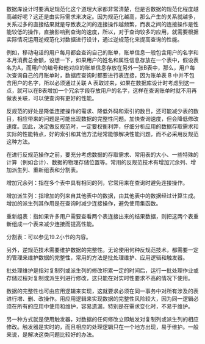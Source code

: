 

数据库设计时要满足规范化这个道理大家都非常清楚，但是否数据的规范化程度越高越好呢？这还是由实际需求来决定。因为规范化越高，那么产生的关系就越多，关系过多的直接结果就是导致表之间的连接操作越频繁，而表之间的连接操作是性能较低的操作，直接影响到查询的速度，所以，对于查询较多的应用，就需要根据实际情况运用逆规范化对数据进行设计，通过逆规范化来提高查询的性能。

例如，移动电话的用户每月都会查询自己的账单，账单信息一般包含用户的名字和本月消费总金额，设想一下，如果用户的姓名和属性信息存放在一个表中，假设表名为A，而用户的编号和他对应的账单信息存放在另外一张B表中，那么，用户每次查询自己的月账单时，数据库查询时都要进行表连接，因为账单表 B 中并不包含用户的名字，所以必须通过关联 A 表取过来，如果在数据库设计时考虑到这一点，就可以在B表增加一个冗余字段存放用户的名字，这样在查询账单时就不用再做表关联，可以使查询有更好的性能。

反规范的好处是降低连接操作的需求、降低外码和索引的数目，还可能减少表的数目，相应带来的问题是可能出现数据的完整性问题。加快查询速度，但会降低修改速度。因此，决定做反规范时，一定要权衡利弊，仔细分析应用的数据存取需求和实际的性能特点，好的索引和其他方法经常能够解决性能问题，而不必采用反规范这种方法。

在进行反规范操作之前，要充分考虑数据的存取需求、常用表的大小、一些特殊的计算（例如合计）、数据的物理存储位置等。常用的反规范技术有增加冗余列、增加派生列、重新组表和分割表。

增加冗余列：指在多个表中具有相同的列，它常用来在查询时避免连接操作。

增加派生列：指增加的列来自其他表中的数据，由其他表中的数据经过计算生成。增加的派生列其作用是在查询时减少连接操作，避免使用集函数。

重新组表：指如果许多用户需要查看两个表连接出来的结果数据，则把这两个表重新组成一个表来减少连接而提高性能。

分割表：可以参见19.2小节的内容。

另外，逆规范技术需要维护数据的完整性。无论使用何种反规范技术，都需要一定的管理来维护数据的完整性，常用的方法是批处理维护、应用逻辑和触发器。

批处理维护是指对复制列或派生列的修改积累一定的时间后，运行一批处理作业或存储过程对复制或派生列进行修改，这只能在对实时性要求不高的情况下使用。

数据的完整性也可由应用逻辑来实现，这就要求必须在同一事务中对所有涉及的表进行增、删、改操作。用应用逻辑来实现数据的完整性风险较大，因为同一逻辑必须在所有的应用中使用和维护，容易遗漏，特别是在需求变化时，不易于维护。

另一种方式就是使用触发器，对数据的任何修改立即触发对复制列或派生列的相应修改。触发器是实时的，而且相应的处理逻辑只在一个地方出现，易于维护。一般来说，是解决这类问题比较好的办法。



